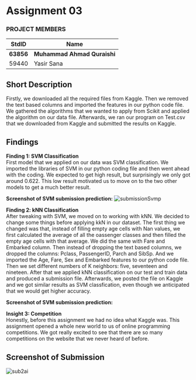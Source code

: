 # Assignment 03
### PROJECT MEMBERS ###
StdID | Name
------------ | -------------
**63856** | **Muhammad Ahmad Quraishi** <!--this is the group leader in bold-->
59440 | Yasir Sana
<!-- Replace name and student ids with acutally group member names and ids-->

## Short Description ## 
Firstly, we downloaded all the required files from Kaggle. Then we removed the text based columns and imported the features in our python code file. We gathered the algorithms that we wanted to apply from Scikit and applied the algorithm on our data file. Afterwards, we ran our program on Test.csv that we downloaded from Kaggle and submitted the results on Kaggle. 

## Findings ##  

**Finding 1: SVM Classification**  
First model that we applied on our data was SVM classification. We imported the libraries of SVM in our python coding file and then went ahead with the coding. We expected to get high result, but surprisingly we only got around 0.622. This low result motivated us to move on to the two other models to get a much better result. 

**Screenshot of SVM submission prediction:**
![submissionSvmp](https://user-images.githubusercontent.com/68788484/126211072-b094f9b5-7542-45d2-96ae-12abaf20d4e9.PNG)



**Finding 2: kNN Classification**  
After tweaking with SVM, we moved on to working with kNN. We decided to change some things before applying kkN in our dataset. The first thing we changed was that, instead of filling empty age cells with Nan values, we first calculated the average of all the oassenger classes and then filled the empty age cells with that average. We did the same with Fare and Embarked column. Then instead of dropping the text based columns, we dropped the columns: Pclass, PassengerID, Parch and SibSp. And we imported the Age, Fare, Sex and Embarked features to our python code file. Then we set different numbers of K neighbors: five, seventeen and nineteen. After that we applied kNN classification on our test and train data and produced a submission file. Afterwards, we posted the file on Kaggle and we got similar results as SVM classfication, even though we anticipated that we would get higher accuracy.

**Screenshot of SVM submission prediction:**


**Insight 3: Competition**  
Honestly, before this assignment we had no idea what Kaggle was. This assignment opened a whole new world to us of online programming competitions. We got really excited to see that there are so many competitions on the website that we never heard of before.

## Screenshot of Submission ##
![sub2ai](https://user-images.githubusercontent.com/68788484/126193214-143aec5a-c766-4d44-8b07-ac5b3d8e5029.PNG)

